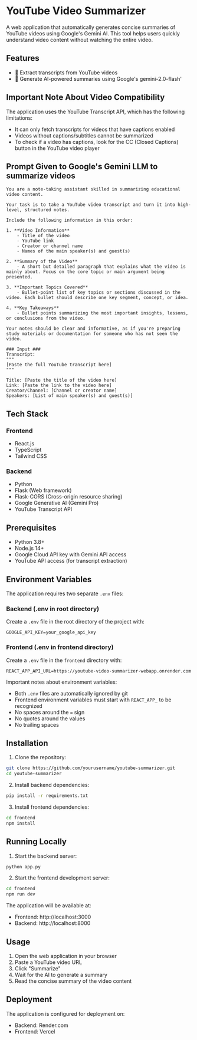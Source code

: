 # YouTube Video Summarizer

A web application that automatically generates concise summaries of YouTube videos using Google's Gemini AI. This tool helps users quickly understand video content without watching the entire video.

## Features

- 🎥 Extract transcripts from YouTube videos
- 🤖 Generate AI-powered summaries using Google's gemini-2.0-flash'

## Important Note About Video Compatibility

The application uses the YouTube Transcript API, which has the following limitations:

- It can only fetch transcripts for videos that have captions enabled
- Videos without captions/subtitles cannot be summarized
- To check if a video has captions, look for the CC (Closed Captions) button in the YouTube video player

## Prompt Given to Google's Gemini LLM to summarize videos

```
You are a note-taking assistant skilled in summarizing educational video content.

Your task is to take a YouTube video transcript and turn it into high-level, structured notes.

Include the following information in this order:

1. **Video Information**
    - Title of the video
    - YouTube link
    - Creator or channel name
    - Names of the main speaker(s) and guest(s)

2. **Summary of the Video**
    - A short but detailed paragraph that explains what the video is mainly about. Focus on the core topic or main argument being presented.

3. **Important Topics Covered**
    - Bullet-point list of key topics or sections discussed in the video. Each bullet should describe one key segment, concept, or idea.

4. **Key Takeaways**
    - Bullet points summarizing the most important insights, lessons, or conclusions from the video.

Your notes should be clear and informative, as if you're preparing study materials or documentation for someone who has not seen the video.

### Input ###
Transcript:
"""
[Paste the full YouTube transcript here]
"""

Title: [Paste the title of the video here]
Link: [Paste the link to the video here]
Creator/Channel: [Channel or creator name]
Speakers: [List of main speaker(s) and guest(s)]
```

## Tech Stack

### Frontend

- React.js
- TypeScript
- Tailwind CSS

### Backend

- Python
- Flask (Web framework)
- Flask-CORS (Cross-origin resource sharing)
- Google Generative AI (Gemini Pro)
- YouTube Transcript API

## Prerequisites

- Python 3.8+
- Node.js 14+
- Google Cloud API key with Gemini API access
- YouTube API access (for transcript extraction)

## Environment Variables

The application requires two separate `.env` files:

### Backend (.env in root directory)

Create a `.env` file in the root directory of the project with:

```
GOOGLE_API_KEY=your_google_api_key
```

### Frontend (.env in frontend directory)

Create a `.env` file in the `frontend` directory with:

```
REACT_APP_API_URL=https://youtube-video-summarizer-webapp.onrender.com
```

Important notes about environment variables:

- Both `.env` files are automatically ignored by git
- Frontend environment variables must start with `REACT_APP_` to be recognized
- No spaces around the `=` sign
- No quotes around the values
- No trailing spaces

## Installation

1. Clone the repository:

```bash
git clone https://github.com/yourusername/youtube-summarizer.git
cd youtube-summarizer
```

2. Install backend dependencies:

```bash
pip install -r requirements.txt
```

3. Install frontend dependencies:

```bash
cd frontend
npm install
```

## Running Locally

1. Start the backend server:

```bash
python app.py
```

2. Start the frontend development server:

```bash
cd frontend
npm run dev
```

The application will be available at:

- Frontend: http://localhost:3000
- Backend: http://localhost:8000

## Usage

1. Open the web application in your browser
2. Paste a YouTube video URL
3. Click "Summarize"
4. Wait for the AI to generate a summary
5. Read the concise summary of the video content

## Deployment

The application is configured for deployment on:

- Backend: Render.com
- Frontend: Vercel
